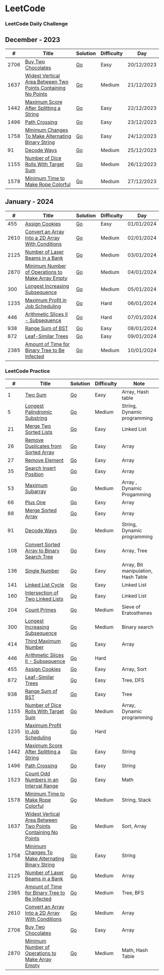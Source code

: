 LeetCode
========

### LeetCode Daily Challenge

## December - 2023

| # | Title | Solution | Difficulty | Day |
|---| ----- | -------- | ---------- | --- |
|2706|[Buy Two Chocolates](https://leetcode.com/problems/buy-two-chocolates/) | [Go](./daily%20challenge/2023/December/2706.%20Buy%20Two%20Chocolates.go) |Easy| 20/12/2023 |
|1637|[Widest Vertical Area Between Two Points Containing No Points](https://leetcode.com/problems/widest-vertical-area-between-two-points-containing-no-points/) | [Go](./daily%20challenge/2023/December/1637.%20Widest%20Vertical%20Area%20Between%20Two%20Points%20Containing%20No%20Points.go)|Medium| 21/12/2023|
|1442|[Maximum Score After Splitting a String](https://leetcode.com/problems/maximum-score-after-splitting-a-string) | [Go](./daily%20challenge//2023/December/1422.%20Maximum%20Score%20After%20Splitting%20a%20String.go)|Easy| 22/12/2023|
|1496|[Path Crossing](https://leetcode.com/problems/path-crossing/description) | [Go](./daily%20challenge/2023/December/1496.%20Path%20Crossing.go)|Easy| 23/12/2023|
|1758|[Minimum Changes To Make Alternating Binary String](https://leetcode.com/problems/minimum-changes-to-make-alternating-binary-string/description) | [Go](./daily%20challenge/2023/December/1758.%20Minimum%20Changes%20To%20Make%20Alternating%20Binary%20String.go)|Easy| 24/12/2023|
|91|[Decode Ways](https://leetcode.com/problems/decode-ways/description) | [Go](./daily%20challenge/2023/December/91.%20Decode%20Ways.go)|Medium| 25/12/2023|
|1155|[Number of Dice Rolls With Target Sum](https://leetcode.com/problems/number-of-dice-rolls-with-target-sum/description) | [Go](./daily%20challenge/2023/December/1155.%20Number%20of%20Dice%20Rolls%20With%20Target%20Sum.go)|Medium| 26/12/2023 |
|1578|[Minimum Time to Make Rope Colorful](https://leetcode.com/problems/minimum-time-to-make-rope-colorful/description) | [Go](./daily%20challenge/2023/December/1578.%20Minimum%20Time%20to%20Make%20Rope%20Colorful.go)|Medium| 27/12/2023 |

## January - 2024

| # | Title | Solution | Difficulty | Day |
|---| ----- | -------- | ---------- | --- |
|455|[Assign Cookies](https://leetcode.com/problems/assign-cookies/description) | [Go](./daily%20challenge/2024/January/455.%20Assign%20Cookies.go) |Easy| 01/01/2024 |
|2610|[Convert an Array Into a 2D Array With Conditions](https://leetcode.com/problems/convert-an-array-into-a-2d-array-with-conditions/description) | [Go](./daily%20challenge/2024/January/2610.%20Convert%20an%20Array%20Into%20a%202D%20Array%20With%20Conditions.go) |Medium| 02/01/2024 |
|2125|[Number of Laser Beams in a Bank](https://leetcode.com/problems/number-of-laser-beams-in-a-bank/description) | [Go](./daily%20challenge/2024/January/2125.%20Number%20of%20Laser%20Beams%20in%20a%20Bank.go) |Medium| 03/01/2024 |
|2870|[Minimum Number of Operations to Make Array Empty](https://leetcode.com/problems/minimum-number-of-operations-to-make-array-empty/description) | [Go](./daily%20challenge/2024/January/2870.%20Minimum%20Number%20of%20Operations%20to%20Make%20Array%20Empty.go) |Medium| 04/01/2024 |
|300|[Longest Increasing Subsequence](https://leetcode.com/problems/longest-increasing-subsequence/description) | [Go](./daily%20challenge/2024/January/300.%20Longest%20Increasing%20Subsequence.go) |Medium| 05/01/2024 |
|1235|[Maximum Profit in Job Scheduling](https://leetcode.com/problems/maximum-profit-in-job-scheduling/description) | [Go](./daily%20challenge/2024/January/1235.%20Maximum%20Profit%20in%20Job%20Scheduling.go) |Hard| 06/01/2024 |
|446|[Arithmetic Slices II - Subsequence](https://leetcode.com/problems/arithmetic-slices-ii-subsequence/description) | [Go](./daily%20challenge/2024/January/300.%20Longest%20Increasing%20Subsequence.go) |Hard| 07/01/2024 |
|938|[Range Sum of BST](https://leetcode.com/problems/range-sum-of-bst/description) | [Go](./daily%20challenge/2024/January/300.%20Longest%20Increasing%20Subsequence.go) |Easy| 08/01/2024 |
|872|[Leaf-Similar Trees](https://leetcode.com/problems/leaf-similar-trees/description) | [Go](./daily%20challenge/2024/January/872.%20Leaf-Similar%20Trees.go) |Easy| 09/01/2024 |
|2385|[Amount of Time for Binary Tree to Be Infected](https://leetcode.com/problems/amount-of-time-for-binary-tree-to-be-infected/description) | [Go](./daily%20challenge/2024/January/2385.%20Amount%20of%20Time%20for%20Binary%20Tree%20to%20Be%20Infected.go) |Medium| 10/01/2024 |
### LeetCode Practice

| # | Title | Solution | Difficulty | Note |
|---| ----- | -------- | ---------- | ---- |
|1|[Two Sum](https://leetcode.com/problems/two-sum/description/) | [Go](./practice/1.%20Two%20Sum.go) |Easy| Array, Hash table |
|5|[Longest Palindromic Substring](https://leetcode.com/problems/longest-palindromic-substring/description/) | [Go](./practice/5.%20Longest%20Palindromic%20Substring.go) |Medium| String, Dynamic programming |
|21|[Merge Two Sorted Lists](https://leetcode.com/problems/merge-two-sorted-lists/description/) | [Go](./practice/21.%20Merge%20Two%20Sorted%20Lists.go) |Easy| Linked List |
|26|[Remove Duplicates from Sorted Array](https://leetcode.com/problems/remove-duplicates-from-sorted-array/) | [Go](./practice/26.%20Remove%20Duplicates%20from%20Sorted%20Array.go) |Easy| Array |
|27|[Remove Element](https://leetcode.com/problems/remove-element/description/) | [Go](./practice/27.%20Remove%20Element.go) |Easy| Array |
|35|[Search Insert Position](https://leetcode.com/problems/search-insert-position/)| [Go](./practice/35.%20Search%20Insert%20Position.go) |Easy| Array |
|53|[Maximum Subarray](https://leetcode.com/problems/maximum-subarray/)| [Go](./practice/53.%20Maximum%20Subarray.go) |Medium| Array , Dynamic Progamming|
|66|[Plus One](https://leetcode.com/problems/plus-one/description/)| [Go](./practice/66.%20Plus%20One.go) |Easy| Array |
|88|[Merge Sorted Array](https://leetcode.com/problems/merge-sorted-array/) | [Go](./practice/88.%20Merge%20Sorted%20Array.go) |Easy| Array |
|91|[Decode Ways](https://leetcode.com/problems/decode-ways/description) | [Go](./daily%20challenge/2023/December/91.%20Decode%20Ways.go)|Medium| String, Dynamic programming |
|108|[Convert Sorted Array to Binary Search Tree](https://leetcode.com/problems/convert-sorted-array-to-binary-search-tree/) | [Go](./practice//108.%20Convert%20Sorted%20Array%20to%20Binary%20Search%20Tree.go)|Easy| Array, Tree |
|136|[Single Number](https://leetcode.com/problems/single-number/description/) | [Go](./practice/136.%20Single%20Number.go)|Easy| Array, Bit manipulation, Hash Table |
|141|[Linked List Cycle](https://leetcode.com/problems/linked-list-cycle/description/) | [Go](./practice/141.%20Linked%20List%20Cycle.go)|Easy| Linked List |
|160|[Intersection of Two Linked Lists](https://leetcode.com/problems/intersection-of-two-linked-lists/description/) | [Go](./practice/160.%20Intersection%20of%20Two%20Linked%20Lists.go)|Easy| Linked List |
|204|[Count Primes](https://leetcode.com/problems/count-primes/description/) | [Go](./practice/204.%20Count%20Primes.go)|Medium| Sieve of Eratosthenes |
|300|[Longest Increasing Subsequence](https://leetcode.com/problems/longest-increasing-subsequence/description) | [Go](./daily%20challenge/2024/January/300.%20Longest%20Increasing%20Subsequence.go) |Medium| Binary search |
|414|[Third Maximum Number]((https://leetcode.com/problems/third-maximum-number/description/)) | [Go](./practice/414.%20Third%20Maximum%20Number.go)|Easy| Array |
|446|[Arithmetic Slices II - Subsequence](https://leetcode.com/problems/arithmetic-slices-ii-subsequence/description) | [Go](./daily%20challenge/2024/January/300.%20Longest%20Increasing%20Subsequence.go) |Hard| |
|455|[Assign Cookies](https://leetcode.com/problems/assign-cookies/description) | [Go](./daily%20challenge/2024/January/455.%20Assign%20Cookies.go) |Easy| Array, Sort |
|872|[Leaf-Similar Trees](https://leetcode.com/problems/leaf-similar-trees/description) | [Go](./daily%20challenge/2024/January/872.%20Leaf-Similar%20Trees.go) |Easy| Tree, DFS |
|938|[Range Sum of BST](https://leetcode.com/problems/range-sum-of-bst/description) | [Go](./daily%20challenge/2024/January/300.%20Longest%20Increasing%20Subsequence.go) |Easy| Tree |
|1155|[Number of Dice Rolls With Target Sum](https://leetcode.com/problems/number-of-dice-rolls-with-target-sum/description) | [Go](./daily%20challenge/2023/December/1155.%20Number%20of%20Dice%20Rolls%20With%20Target%20Sum.go)|Medium| Array, Dynamic programming |
|1235|[Maximum Profit in Job Scheduling](https://leetcode.com/problems/maximum-profit-in-job-scheduling/description) | [Go](./daily%20challenge/2024/January/1235.%20Maximum%20Profit%20in%20Job%20Scheduling.go) |Hard| |
|1442|[Maximum Score After Splitting a String](https://leetcode.com/problems/maximum-score-after-splitting-a-string) | [Go](./daily%20challenge//2023/December/1422.%20Maximum%20Score%20After%20Splitting%20a%20String.go)|Easy| String |
|1496|[Path Crossing](https://leetcode.com/problems/path-crossing/description) | [Go](./daily%20challenge/2023/December/1496.%20Path%20Crossing.go)|Easy| String |
|1523|[Count Odd Numbers in an Interval Range](https://leetcode.com/problems/count-odd-numbers-in-an-interval-range/) | [Go](./practice/1523.%20Count%20Odd%20Numbers%20in%20an%20Interval%20Range.go)|Easy| Math |
|1578|[Minimum Time to Make Rope Colorful](https://leetcode.com/problems/minimum-time-to-make-rope-colorful/description) | [Go](./daily%20challenge/2023/December/1578.%20Minimum%20Time%20to%20Make%20Rope%20Colorful.go)|Medium| String, Stack |
|1637|[Widest Vertical Area Between Two Points Containing No Points](https://leetcode.com/problems/widest-vertical-area-between-two-points-containing-no-points/) | [Go](./daily%20challenge/2023/December/1637.%20Widest%20Vertical%20Area%20Between%20Two%20Points%20Containing%20No%20Points.go)|Medium| Sort, Array |
|1758|[Minimum Changes To Make Alternating Binary String](https://leetcode.com/problems/minimum-changes-to-make-alternating-binary-string/description) | [Go](./daily%20challenge/2023/December/1758.%20Minimum%20Changes%20To%20Make%20Alternating%20Binary%20String.go)|Easy| String |
|2125|[Number of Laser Beams in a Bank](https://leetcode.com/problems/number-of-laser-beams-in-a-bank/description) | [Go](./daily%20challenge/2024/January/2125.%20Number%20of%20Laser%20Beams%20in%20a%20Bank.go) |Medium| Array |
|2385|[Amount of Time for Binary Tree to Be Infected](https://leetcode.com/problems/amount-of-time-for-binary-tree-to-be-infected/description) | [Go](./daily%20challenge/2024/January/2385.%20Amount%20of%20Time%20for%20Binary%20Tree%20to%20Be%20Infected.go) |Medium| Tree, BFS |
|2610|[Convert an Array Into a 2D Array With Conditions](https://leetcode.com/problems/convert-an-array-into-a-2d-array-with-conditions/description) | [Go](./daily%20challenge/2024/January/2610.%20Convert%20an%20Array%20Into%20a%202D%20Array%20With%20Conditions.go) |Medium| Array |
|2706|[Buy Two Chocolates](https://leetcode.com/problems/buy-two-chocolates/) | [Go](./daily%20challenge/2023/December/2706.%20Buy%20Two%20Chocolates.go) |Easy| Array |
|2870|[Minimum Number of Operations to Make Array Empty](https://leetcode.com/problems/minimum-number-of-operations-to-make-array-empty/description) | [Go](./daily%20challenge/2024/January/2870.%20Minimum%20Number%20of%20Operations%20to%20Make%20Array%20Empty.go) |Medium| Math, Hash Table |
